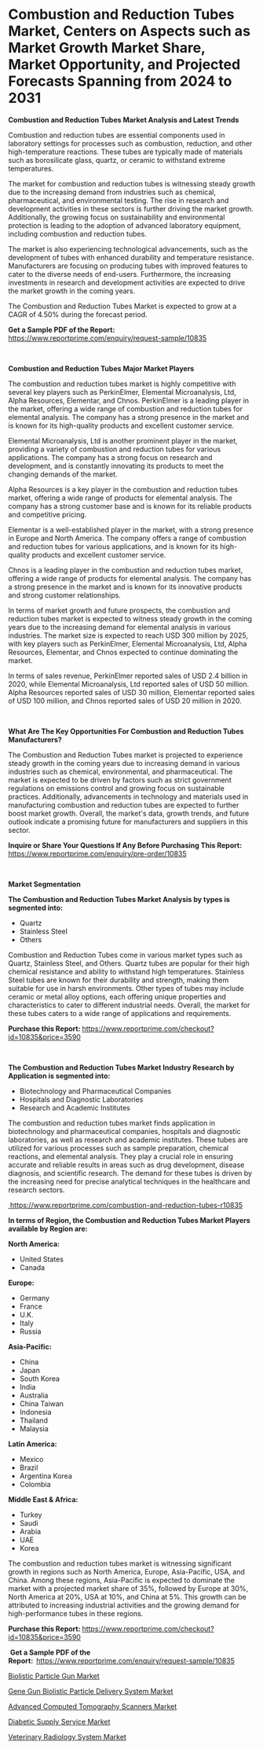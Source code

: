 <p><h1>Combustion and Reduction Tubes Market, Centers on Aspects such as Market Growth Market Share, Market Opportunity, and Projected Forecasts Spanning from 2024 to 2031</h1></p><p><strong>Combustion and Reduction Tubes Market Analysis and Latest Trends</strong></p>
<p><p>Combustion and reduction tubes are essential components used in laboratory settings for processes such as combustion, reduction, and other high-temperature reactions. These tubes are typically made of materials such as borosilicate glass, quartz, or ceramic to withstand extreme temperatures.</p><p>The market for combustion and reduction tubes is witnessing steady growth due to the increasing demand from industries such as chemical, pharmaceutical, and environmental testing. The rise in research and development activities in these sectors is further driving the market growth. Additionally, the growing focus on sustainability and environmental protection is leading to the adoption of advanced laboratory equipment, including combustion and reduction tubes.</p><p>The market is also experiencing technological advancements, such as the development of tubes with enhanced durability and temperature resistance. Manufacturers are focusing on producing tubes with improved features to cater to the diverse needs of end-users. Furthermore, the increasing investments in research and development activities are expected to drive the market growth in the coming years.</p><p>The Combustion and Reduction Tubes Market is expected to grow at a CAGR of 4.50% during the forecast period.</p></p>
<p><strong>Get a Sample PDF of the Report:&nbsp;</strong> <a href="https://www.reportprime.com/enquiry/request-sample/10835">https://www.reportprime.com/enquiry/request-sample/10835</a></p>
<p>&nbsp;</p>
<p><strong>Combustion and Reduction Tubes Major Market Players</strong></p>
<p><p>The combustion and reduction tubes market is highly competitive with several key players such as PerkinElmer, Elemental Microanalysis, Ltd, Alpha Resources, Elementar, and Chnos. PerkinElmer is a leading player in the market, offering a wide range of combustion and reduction tubes for elemental analysis. The company has a strong presence in the market and is known for its high-quality products and excellent customer service.</p><p>Elemental Microanalysis, Ltd is another prominent player in the market, providing a variety of combustion and reduction tubes for various applications. The company has a strong focus on research and development, and is constantly innovating its products to meet the changing demands of the market.</p><p>Alpha Resources is a key player in the combustion and reduction tubes market, offering a wide range of products for elemental analysis. The company has a strong customer base and is known for its reliable products and competitive pricing.</p><p>Elementar is a well-established player in the market, with a strong presence in Europe and North America. The company offers a range of combustion and reduction tubes for various applications, and is known for its high-quality products and excellent customer service.</p><p>Chnos is a leading player in the combustion and reduction tubes market, offering a wide range of products for elemental analysis. The company has a strong presence in the market and is known for its innovative products and strong customer relationships.</p><p>In terms of market growth and future prospects, the combustion and reduction tubes market is expected to witness steady growth in the coming years due to the increasing demand for elemental analysis in various industries. The market size is expected to reach USD 300 million by 2025, with key players such as PerkinElmer, Elemental Microanalysis, Ltd, Alpha Resources, Elementar, and Chnos expected to continue dominating the market.</p><p>In terms of sales revenue, PerkinElmer reported sales of USD 2.4 billion in 2020, while Elemental Microanalysis, Ltd reported sales of USD 50 million. Alpha Resources reported sales of USD 30 million, Elementar reported sales of USD 100 million, and Chnos reported sales of USD 20 million in 2020.</p></p>
<p>&nbsp;</p>
<p><strong>What Are The Key Opportunities For Combustion and Reduction Tubes Manufacturers?</strong></p>
<p><p>The Combustion and Reduction Tubes market is projected to experience steady growth in the coming years due to increasing demand in various industries such as chemical, environmental, and pharmaceutical. The market is expected to be driven by factors such as strict government regulations on emissions control and growing focus on sustainable practices. Additionally, advancements in technology and materials used in manufacturing combustion and reduction tubes are expected to further boost market growth. Overall, the market's data, growth trends, and future outlook indicate a promising future for manufacturers and suppliers in this sector.</p></p>
<p><strong>Inquire or Share Your Questions If Any Before Purchasing This Report:</strong> <a href="https://www.reportprime.com/enquiry/pre-order/10835">https://www.reportprime.com/enquiry/pre-order/10835</a></p>
<p>&nbsp;</p>
<p><strong>Market Segmentation</strong></p>
<p><strong>The Combustion and Reduction Tubes Market Analysis by types is segmented into:</strong></p>
<p><ul><li>Quartz</li><li>Stainless Steel</li><li>Others</li></ul></p>
<p><p>Combustion and Reduction Tubes come in various market types such as Quartz, Stainless Steel, and Others. Quartz tubes are popular for their high chemical resistance and ability to withstand high temperatures. Stainless Steel tubes are known for their durability and strength, making them suitable for use in harsh environments. Other types of tubes may include ceramic or metal alloy options, each offering unique properties and characteristics to cater to different industrial needs. Overall, the market for these tubes caters to a wide range of applications and requirements.</p></p>
<p><strong>Purchase this Report:&nbsp;</strong><a href="https://www.reportprime.com/checkout?id=10835&price=3590">https://www.reportprime.com/checkout?id=10835&price=3590</a></p>
<p>&nbsp;</p>
<p><strong>The Combustion and Reduction Tubes Market Industry Research by Application is segmented into:</strong></p>
<p><ul><li>Biotechnology and Pharmaceutical Companies</li><li>Hospitals and Diagnostic Laboratories</li><li>Research and Academic Institutes</li></ul></p>
<p><p>The combustion and reduction tubes market finds application in biotechnology and pharmaceutical companies, hospitals and diagnostic laboratories, as well as research and academic institutes. These tubes are utilized for various processes such as sample preparation, chemical reactions, and elemental analysis. They play a crucial role in ensuring accurate and reliable results in areas such as drug development, disease diagnosis, and scientific research. The demand for these tubes is driven by the increasing need for precise analytical techniques in the healthcare and research sectors.</p></p>
<p><a href="https://www.reportprime.com/combustion-and-reduction-tubes-r10835">&nbsp;https://www.reportprime.com/combustion-and-reduction-tubes-r10835</a></p>
<p><strong>In terms of Region, the Combustion and Reduction Tubes Market Players available by Region are:</strong></p>
<p>
    <p> <strong> North America: </strong>
        <ul>
            <li>United States</li>
            <li>Canada</li>
        </ul>
        </p> 
    <p> <strong> Europe: </strong>
        <ul>
            <li>Germany</li>
            <li>France</li>
            <li>U.K.</li>
            <li>Italy</li>
            <li>Russia</li>
        </ul>
        </p> 
    <p> <strong> Asia-Pacific: </strong>
        <ul>
            <li>China</li>
            <li>Japan</li>
            <li>South Korea</li>
            <li>India</li>
            <li>Australia</li>
            <li>China Taiwan</li>
            <li>Indonesia</li>
            <li>Thailand</li>
            <li>Malaysia</li>
        </ul>
        </p> 
    <p> <strong> Latin America: </strong>
        <ul>
            <li>Mexico</li>
            <li>Brazil</li>
            <li>Argentina Korea</li>
            <li>Colombia</li>
        </ul>
        </p> 
    <p> <strong> Middle East & Africa: </strong>
        <ul>
            <li>Turkey</li>
            <li>Saudi</li>
            <li>Arabia</li>
            <li>UAE</li>
            <li>Korea</li>
        </ul>
    </p>
    </p>
<p><p>The combustion and reduction tubes market is witnessing significant growth in regions such as North America, Europe, Asia-Pacific, USA, and China. Among these regions, Asia-Pacific is expected to dominate the market with a projected market share of 35%, followed by Europe at 30%, North America at 20%, USA at 10%, and China at 5%. This growth can be attributed to increasing industrial activities and the growing demand for high-performance tubes in these regions.</p></p>
<p><strong>Purchase this Report: </strong><a href="https://www.reportprime.com/checkout?id=10835&price=3590">https://www.reportprime.com/checkout?id=10835&price=3590</a></p>
<p>&nbsp;<strong>Get a Sample PDF of the Report:&nbsp;&nbsp;</strong><a href="https://www.reportprime.com/enquiry/request-sample/10835">https://www.reportprime.com/enquiry/request-sample/10835</a></p>
<p><strong></strong></p>
<p><p><a href="https://github.com/maesanjaya8/Market-Research-Report-List-1/blob/main/biolistic-particle-gun-market.md">Biolistic Particle Gun Market</a></p><p><a href="https://github.com/AdrianaPaucek2023/Market-Research-Report-List-2/blob/main/gene-gun-biolistic-particle-delivery-system-market.md">Gene Gun Biolistic Particle Delivery System Market</a></p><p><a href="https://medium.com/@kstephenurdes435/advanced-computed-tomography-scanners-market-research-report-market-forecast-and-growth-prospects-5ccedbd7277d">Advanced Computed Tomography Scanners Market</a></p><p><a href="https://medium.com/@jacobwilkins67/diabetic-supply-service-market-research-report-exploring-market-size-and-revenue-analysis-for-192bcfd558b5">Diabetic Supply Service Market</a></p><p><a href="https://medium.com/@belaayi865/global-veterinary-radiology-system-market-focus-on-application-end-use-industry-type-equipment-2ed024580f1b">Veterinary Radiology System Market</a></p></p>